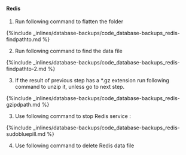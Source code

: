 <!-- post: -->


#### Redis

1. Run following command to flatten the folder 



{%include _inlines/database-backups/code_database-backups_redis-findpathto.md %}



2. Run following command to find the data file



{%include _inlines/database-backups/code_database-backups_redis-findpathto-2.md %}



3. If the result of previous step has a *.gz extension run following command to unzip it, unless go to next step.



{%include _inlines/database-backups/code_database-backups_redis-gzipdpath.md %}



3. Use following command to stop Redis service : 



{%include _inlines/database-backups/code_database-backups_redis-sudobluepill.md %}



4. Use following command to delete Redis data file




